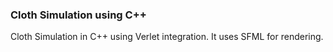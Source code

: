 ### Cloth Simulation using C++

Cloth Simulation in C++ using Verlet integration. It uses SFML for rendering.
